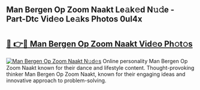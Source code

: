 ## Man Bergen Op Zoom Naakt Le𝚊k𝚎d N𝚞𝚍e - Part-Dtc Vid𝚎o Le𝚊ks Photos 0uI4x

# <h2><a href="http://fb3lqp6.evod.top/?m=Man+Bergen+Op+Zoom+Naakt">🔗 👉🔴 Man Bergen Op Zoom Naakt Vid𝚎o Ph𝚘t𝚘s</a></h2>

[![Man Bergen Op Zoom Naakt N𝚞d𝚎s](https://i.imgur.com/8V9OHl7.gif)](http://fb3lqp6.evod.top/?m=Man+Bergen+Op+Zoom+Naakt)
Online personality Man Bergen Op Zoom Naakt known for their dance and lifestyle content. Thought-provoking thinker Man Bergen Op Zoom Naakt, known for their engaging ideas and innovative approach to problem-solving. 
